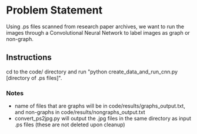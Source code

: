 # Problem Statement
Using .ps files scanned from research paper archives, we want to run the images through a Convolutional Neural Network to label images as graph or non-graph.

## Instructions
cd to the code/ directory and run "python create_data_and_run_cnn.py [directory of .ps files]".

### Notes
- name of files that are graphs will be in code/results/graphs_output.txt, and non-graphs in code/results/nongraphs_output.txt
- convert_ps2jpg.py will output the .jpg files in the same directory as input .ps files (these are not deleted upon cleanup)
